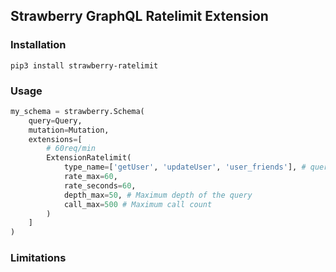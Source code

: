 ## Strawberry GraphQL Ratelimit Extension

### Installation

```
pip3 install strawberry-ratelimit
```

### Usage

```py
my_schema = strawberry.Schema(
    query=Query,
    mutation=Mutation,
    extensions=[
        # 60req/min
        ExtensionRatelimit(
            type_name=['getUser', 'updateUser', 'user_friends'], # queries, mutations, internal funcs.
            rate_max=60,
            rate_seconds=60,
            depth_max=50, # Maximum depth of the query
            call_max=500 # Maximum call count
        )
    ]
)
```

### Limitations

